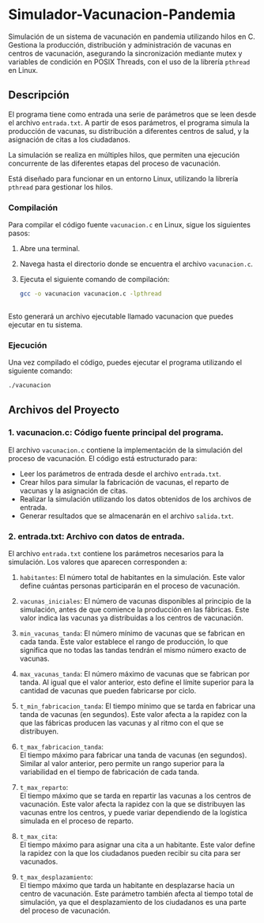 # Simulador-Vacunacion-Pandemia
Simulación de un sistema de vacunación en pandemia utilizando hilos en C. Gestiona la producción, distribución y administración de vacunas en centros de vacunación, asegurando la sincronización mediante mutex y variables de condición en POSIX Threads, con el uso de la librería `pthread` en Linux. 


## Descripción

El programa tiene como entrada una serie de parámetros que se leen desde el archivo `entrada.txt`. A partir de esos parámetros, el programa simula la producción de vacunas, su distribución a diferentes centros de salud, y la asignación de citas a los ciudadanos. 

La simulación se realiza en múltiples hilos, que permiten una ejecución concurrente de las diferentes etapas del proceso de vacunación.

Está diseñado para funcionar en un entorno Linux, utilizando la librería `pthread` para gestionar los hilos. 

### Compilación

Para compilar el código fuente `vacunacion.c` en Linux, sigue los siguientes pasos:

1. Abre una terminal.
2. Navega hasta el directorio donde se encuentra el archivo `vacunacion.c`.
3. Ejecuta el siguiente comando de compilación:

   ```bash
   gcc -o vacunacion vacunacion.c -lpthread
  

Esto generará un archivo ejecutable llamado vacunacion que puedes ejecutar en tu sistema.

### Ejecución

Una vez compilado el código, puedes ejecutar el programa utilizando el siguiente comando:

   ```bash
   ./vacunacion
   ```


## Archivos del Proyecto

### 1. vacunacion.c: Código fuente principal del programa.
El archivo `vacunacion.c` contiene la implementación de la simulación del proceso de vacunación. El código está estructurado para:

- Leer los parámetros de entrada desde el archivo `entrada.txt`.
- Crear hilos para simular la fabricación de vacunas, el reparto de vacunas y la asignación de citas.
- Realizar la simulación utilizando los datos obtenidos de los archivos de entrada.
- Generar resultados que se almacenarán en el archivo `salida.txt`.

### 2. entrada.txt: Archivo con datos de entrada.
El archivo `entrada.txt` contiene los parámetros necesarios para la simulación. Los valores que aparecen corresponden a:

1. `habitantes`: El número total de habitantes en la simulación. Este valor define cuántas personas participarán en el proceso de vacunación.

2. `vacunas_iniciales`: El número de vacunas disponibles al principio de la simulación, antes de que comience la producción en las fábricas. Este valor indica las vacunas ya distribuidas a los centros de vacunación.

3. `min_vacunas_tanda`: El número mínimo de vacunas que se fabrican en cada tanda. Este valor establece el rango de producción, lo que significa que no todas las tandas tendrán el mismo número exacto de vacunas.

4. `max_vacunas_tanda`: El número máximo de vacunas que se fabrican por tanda. Al igual que el valor anterior, esto define el límite superior para la cantidad de vacunas que pueden fabricarse por ciclo.

5. `t_min_fabricacion_tanda`: El tiempo mínimo que se tarda en fabricar una tanda de vacunas (en segundos). Este valor afecta a la rapidez con la que las fábricas producen las vacunas y al ritmo con el que se distribuyen.

6. `t_max_fabricacion_tanda`:  
   El tiempo máximo para fabricar una tanda de vacunas (en segundos). Similar al valor anterior, pero permite un rango superior para la variabilidad en el tiempo de fabricación de cada tanda.

7. `t_max_reparto`:  
   El tiempo máximo que se tarda en repartir las vacunas a los centros de vacunación. Este valor afecta la rapidez con la que se distribuyen las vacunas entre los centros, y puede variar dependiendo de la logística simulada en el proceso de reparto.

8. `t_max_cita`:  
   El tiempo máximo para asignar una cita a un habitante. Este valor define la rapidez con la que los ciudadanos pueden recibir su cita para ser vacunados.

9. `t_max_desplazamiento`:  
   El tiempo máximo que tarda un habitante en desplazarse hacia un centro de vacunación. Este parámetro también afecta al tiempo total de simulación, ya que el desplazamiento de los ciudadanos es una parte del proceso de vacunación.
